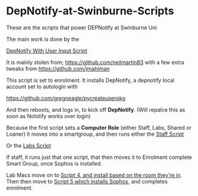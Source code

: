 # DepNotify-at-Swinburne-Scripts
These are the scripts that power DEPNotify at Swinburne Uni

The main work is done by the 

[DepNotify With User Input Script](https://github.com/fulltimecasual/DepNotify-at-Swinburne-Scripts/blob/master/1.%20DepNotify%20with%20User%20Input.sh)

It is mainly stolen from; https://github.com/neilmartin83 with a few extra tweaks from https://github.com/jmahlman 

This script is set to enrolment. It installs DepNotify, a depnotify local account set to autologin with 

https://github.com/gregneagle/pycreateuserpkg

And then reboots, and logs in, to kick off __DepNotify__. (Will repalce this as soon as Nolotify works over login)

Because the first script sets a __Computer Role__ (either Staff, Labs, Shared or Loaner) it moves into a smartgroup, and then runs either the [Staff Script](https://github.com/fulltimecasual/DepNotify-at-Swinburne-Scripts/blob/master/2.%20DEP%20-%20Complete%20Staff%20Enrolment%202019.sh)


Or the [Labs Script](https://github.com/fulltimecasual/DepNotify-at-Swinburne-Scripts/blob/master/3.%20DEP%20-%20Install%20SOE%20Software%20Student%20Labs%202019.sh)

If staff, it runs just that one script, that then moves it to Enrolment complete Smart Group, once Sophos is installed. 

Lab Macs move on to [Script 4, and install based on the room they're in](https://github.com/fulltimecasual/DepNotify-at-Swinburne-Scripts/blob/master/4.%20DEP%20-%20Install%20Lab%20Specific%20Software%20and%20Preferences%20-%202019.sh). Then then move to [Script 5 which installs Sophos](https://github.com/fulltimecasual/DepNotify-at-Swinburne-Scripts/blob/master/5.%20DEP%20-%20Install%20Sophos%20on%20Labs%202019.sh), and completes enrolment. 
